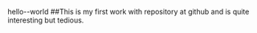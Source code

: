 hello--world
##This is my  first work with repository at github and is quite interesting but tedious.
